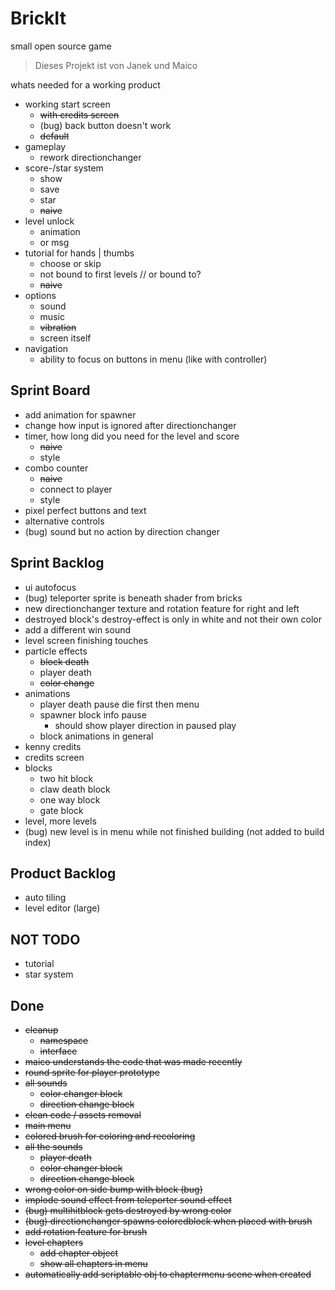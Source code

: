 # BrickIt
small open source game

> Dieses Projekt ist von
> Janek und Maico

whats needed for a working product
- working start screen
	- ~~with credits screen~~
	- (bug) back button doesn't work
	- ~~default~~
- gameplay
	- rework directionchanger
- score-/star system
    - show
    - save
    - star
    - ~~naive~~
- level unlock
	- animation
	- or msg
- tutorial for hands | thumbs
	- choose or skip
	- not bound to first levels // or bound to?
	- ~~naive~~
- options
	- sound
	- music
	- ~~vibration~~
	- screen itself
- navigation
	- ability to focus on buttons in menu (like with controller)


## Sprint Board
- add animation for spawner
- change how input is ignored after directionchanger
- timer, how long did you need for the level and score
	- ~~naive~~
	- style
- combo counter
	- ~~naive~~
	- connect to player
	- style
- pixel perfect buttons and text
- alternative controls
- (bug) sound but no action by direction changer

## Sprint Backlog
- ui autofocus
- (bug) teleporter sprite is beneath shader from bricks
- new directionchanger texture and rotation feature for right and left
- destroyed block's destroy-effect is only in white and not their own color
- add a different win sound
- level screen finishing touches
- particle effects
	- ~~block death~~
	- player death
	- ~~color change~~
- animations
	- player death pause
	  die first then menu
	- spawner block info pause
		- should show player direction
		  in paused play
    - block animations in general
- kenny credits
- credits screen
- blocks
	- two hit block
	- claw death block
	- one way block
	- gate block
- level, more levels
- (bug) new level is in menu while not finished building (not added to build index)

## Product Backlog
- auto tiling
- level editor (large)

## NOT TODO
- tutorial
- star system


## Done
- ~~cleanup~~
	- ~~namespace~~
	- ~~interface~~
- ~~maico understands the code that was made recently~~
- ~~round sprite for player prototype~~
- ~~all sounds~~
	- ~~color changer block~~
	- ~~direction change block~~
- ~~clean code / assets removal~~
- ~~main menu~~
- ~~colored brush for coloring and recoloring~~
- ~~all the sounds~~
	- ~~player death~~
	- ~~color changer block~~
	- ~~direction change block~~
- ~~wrong color on side bump with block (bug)~~
- ~~implode sound effect from teleporter sound effect~~
- ~~(bug) multihitblock gets destroyed by wrong color~~
- ~~(bug) directionchanger spawns coloredblock when placed with brush~~
- ~~add rotation feature for brush~~
- ~~level chapters~~
	- ~~add chapter object~~
	- ~~show all chapters in menu~~
- ~~automatically add scriptable obj to chaptermenu scene when created~~
